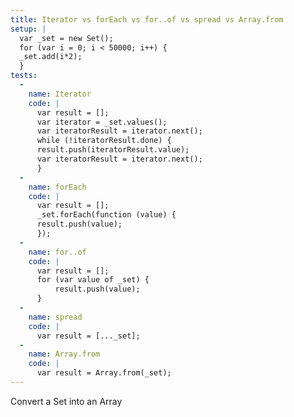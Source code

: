 ```yaml
---
title: Iterator vs forEach vs for..of vs spread vs Array.from
setup: |
  var _set = new Set();
  for (var i = 0; i < 50000; i++) {
  _set.add(i*2);
  }
tests:
  -
    name: Iterator
    code: |
      var result = [];
      var iterator = _set.values();
      var iteratorResult = iterator.next();
      while (!iteratorResult.done) {
      result.push(iteratorResult.value);
      var iteratorResult = iterator.next();
      }
  -
    name: forEach
    code: |
      var result = [];
      _set.forEach(function (value) {
      result.push(value);
      });
  -
    name: for..of
    code: |
      var result = [];
      for (var value of _set) {
          result.push(value);
      }
  -
    name: spread
    code: |
      var result = [..._set];
  -
    name: Array.from
    code: |
      var result = Array.from(_set);
---
```

Convert a Set into an Array
